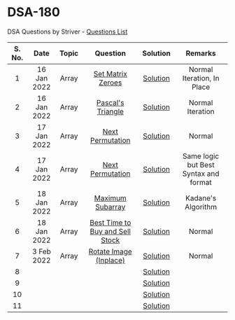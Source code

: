 # DSA-180
DSA Questions by Striver - [Questions List](https://takeuforward.org/interviews/strivers-sde-sheet-top-coding-interview-problems/)


| S. No. | Date | Topic  | Question | Solution | Remarks |
| :---: | :---: | :------: | :-----------------------------: |:-----------------------------: |  :----------------------------------------------: |
| 1 | 16 Jan 2022 | Array | [Set Matrix Zeroes](https://leetcode.com/problems/set-matrix-zeroes/) | [Solution](https://github.com/piyush6191996/DSA-450/blob/main/Array/Set-Matrix-Zeroes) | Normal Iteration, In Place |
| 2 | 16 Jan 2022 | Array | [Pascal's Triangle](https://leetcode.com/problems/pascals-triangle/submissions/) | [Solution](https://github.com/piyush6191996/DSA-450/blob/main/Array/Pascals-Triangle) | Normal Iteration |
| 3 | 17 Jan 2022 | Array | [Next Permutation](https://leetcode.com/problems/next-permutation/) | [Solution](https://github.com/piyush6191996/DSA-450/blob/main/Array/Next-Permutation) | Normal |
| 4 | 17 Jan 2022 | Array | [Next Permutation](https://leetcode.com/problems/next-permutation/) | [Solution](https://github.com/piyush6191996/DSA-450/blob/main/Array/Next-Permutation(1)) | Same logic but Best Syntax and format |
| 5 | 18 Jan 2022 | Array | [Maximum Subarray](https://leetcode.com/problems/maximum-subarray/) | [Solution](https://github.com/piyush6191996/DSA-450/blob/main/Array/Maximum-SubArray) | Kadane's Algorithm |
| 6 | 18 Jan 2022 | Array | [Best Time to Buy and Sell Stock](https://leetcode.com/problems/best-time-to-buy-and-sell-stock/) | [Solution](https://github.com/piyush6191996/DSA-450/blob/main/Array/Best-Time-To-Buy-And-Sell-Stock) | Normal |
| 7 | 3 Feb 2022 | Array | [Rotate Image (Inplace)](https://leetcode.com/problems/rotate-image/) | [Solution](https://github.com/piyush6191996/DSA-450/blob/main/Array/Rotate-Image) | Normal |
| 8 |  |  |  | [Solution]() |  |
| 9 |  |  |  | [Solution]() |  |
| 10 |  |  |  | [Solution]() |  |
| 11 |  |  |  | [Solution]() |  |
